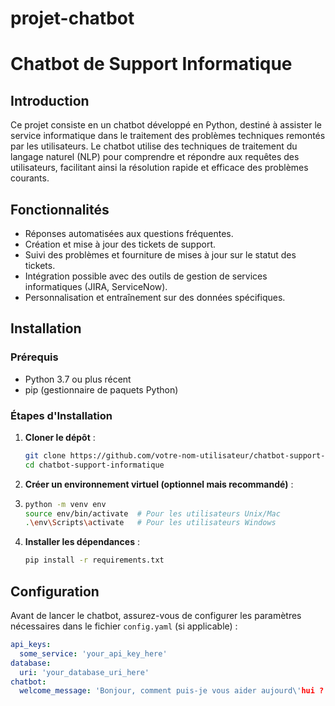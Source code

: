 # projet-chatbot
# Chatbot de Support Informatique

## Introduction

Ce projet consiste en un chatbot développé en Python, destiné à assister le service informatique dans le traitement des problèmes techniques remontés par les utilisateurs. Le chatbot utilise des techniques de traitement du langage naturel (NLP) pour comprendre et répondre aux requêtes des utilisateurs, facilitant ainsi la résolution rapide et efficace des problèmes courants.

## Fonctionnalités

- Réponses automatisées aux questions fréquentes.
- Création et mise à jour des tickets de support.
- Suivi des problèmes et fourniture de mises à jour sur le statut des tickets.
- Intégration possible avec des outils de gestion de services informatiques (JIRA, ServiceNow).
- Personnalisation et entraînement sur des données spécifiques.

## Installation

### Prérequis

- Python 3.7 ou plus récent
- pip (gestionnaire de paquets Python)

### Étapes d'Installation

1. **Cloner le dépôt** :
    ```sh
    git clone https://github.com/votre-nom-utilisateur/chatbot-support-informatique.git
    cd chatbot-support-informatique
    ```

2. **Créer un environnement virtuel (optionnel mais recommandé)** :

3. 
    ```sh
    python -m venv env
    source env/bin/activate  # Pour les utilisateurs Unix/Mac
    .\env\Scripts\activate   # Pour les utilisateurs Windows
    ```

4. **Installer les dépendances** :
    ```sh
    pip install -r requirements.txt
    ```

## Configuration

Avant de lancer le chatbot, assurez-vous de configurer les paramètres nécessaires dans le fichier `config.yaml` (si applicable) :

```yaml
api_keys:
  some_service: 'your_api_key_here'
database:
  uri: 'your_database_uri_here'
chatbot:
  welcome_message: 'Bonjour, comment puis-je vous aider aujourd\'hui ?'

